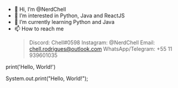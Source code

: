 - 👋 Hi, I’m @NerdChell
- 👀 I’m interested in Python, Java and ReactJS
- 🌱 I’m currently learning Python and Java
- 📫 How to reach me 
    > Discord: Chell#0598
      Instagram: @NerdChell
    > Email: chell.rodrigues@outlook.com
      WhatsApp/Telegram: +55 11 939601035


print('Hello, World!')

System.out.print("Hello, World!");
